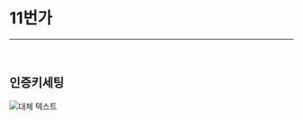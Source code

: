 <br>

# 11번가
---
<br>

## 인증키세팅
![대체 텍스트](http://image.shoplinker.co.kr/images/help/help_api_mall0025.jpg "11번가 인증키 세팅방법")